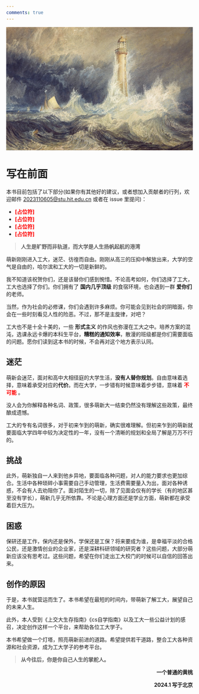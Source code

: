 ```yaml
---
comments: true
---
```


![](./images/title.jpg)

# **写在前面**

本书目前包括了以下部分(如果你有其他好的建议，或者想加入贡献者的行列，欢迎邮件 2023110605@stu.hit.edu.cn 或者在 issue 里提问)：


* <font color="red">**[占位符]** </font>
* <font color="red">**[占位符]** </font>
* <font color="red">**[占位符]** </font>
* <font color="red">**[占位符]** </font>


> **人生是旷野而非轨道，而大学是人生扬帆起航的港湾**

萌新刚刚进入工大，迷茫、彷徨而自由。刚刚从高三的压抑中解放出来，大学的空气是自由的，哈尔滨和工大的一切是新鲜的。

我不知道该祝贺你们，还是该替你们感到惋惜。不论高考如何，你们选择了工大，工大也选择了你们。你们拥有了 **国内几乎顶级** 的食宿环境，也会遇到一群 **爱你们** 的老师。

当然，作为社会的必修课，你们会遇到许多麻烦。你可能会见到社会的阴暗面，你会在一些时刻看见人性的险恶。不过，那不是主旋律，对吧？

工大也不是十全十美的，一些 **形式主义** 的作风也弥漫在工大之中。培养方案的混沌，选课永远卡爆的本科生平台，**糟糕的通知效率**，散漫的班级都是你们需要面临的问题。愿你们读到这本书的时候，不会再对这个地方表示认同。

## **迷茫**

萌新会迷茫，面对和高中大相径庭的大学生活，**没有人替你规划**。自由意味着选择，意味着承受对应的**代价**。而在大学，一步错有时候意味着步步错，意味着<font color="red"> **不可能** </font>。

没人会为你解释各种名词、政策，很多萌新大一结束仍然没有理解这些政策，最终酿成遗憾。

工大的专有名词很多，对于初来乍到的萌新，确实很难理解。但初来乍到的萌新就要面临大学四年中较为决定性的一年，没有一个清晰的规划和全局了解是万万不行的。

## **挑战**

此外，萌新独自一人来到他乡异地，要面临各种问题，对人的能力要求也更加综合。生活中各种琐碎小事需要自己手动管理，生活费需要量入为出，面对各种诱惑，不会有人去劝阻你了。面对陌生的一切，除了见面会仅有的学长（有的地区甚至没有学长），萌新几乎无所依靠。不论是心理方面还是学业方面，萌新都在承受着巨大压力。

## **困惑**

保研还是工作，保内还是保外，学保还是工保？将来要成为谁，是幸福平淡的合格公民，还是激情创业的企业家，还是深耕科研领域的研究者？这些问题，大部分萌新应该没有思考过。这些问题，希望在你们走出工大校门的时候可以自信的回答出来。

## **创作的原因**

于是，本书就营运而生了。本书希望在最短的时间内，带萌新了解工大，展望自己的未来人生。

此外，本人受到《上交大生存指南》《cs自学指南》以及工大一些公益计划的感召，决定创作这样一个平台，来帮助各位工大学子。

本书希望做一个灯塔，照亮萌新前进的道路。希望提供若干道路，整合工大各种资源和社会资源，成为工大学子的参考平台。

> **从今往后，你是你自己人生的掌舵人。**

**<p align="right">一个普通的黄桃</p>**
**<p align="right">2024.1 写于北京</p>**



